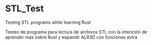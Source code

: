 # STL_Test
Testing STL programs while learning Rust

Testeo de programa para lectura de archivos STL con la intención de aprender más sobre Rust y expandir ALR3D con funciones extra
